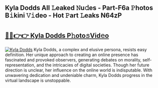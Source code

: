 ## Kyla Dodds All 𝙻eaked 𝙽u𝚍es - Part-F6a 𝙿hotos B𝚒kini 𝚅𝚒deo - Hot 𝙿art 𝙻eaks N64zP

# <h2><a href="http://ld0asgq.urlbe.top/?page=Kyla+Dodds">🔗🔗👉👉 Kyla Dodds P𝚑oto𝚜Vid𝚎o</a></h2>

[![Kyla Dodds](https://i.imgur.com/eBuTRDB.gif)](http://ld0asgq.urlbe.top/?page=Kyla+Dodds)
Kyla Dodds, a complex and elusive persona, resists easy definition. Her unique approach to creating an online presence has fascinated and provoked observers, generating debates on morality, self-representation, and the intricacies of digital societies. Though her future direction is unclear, her influence on the online world is indisputable. With unwavering dedication and undeniable charm, Kyla Dodds progress in the virtual landscape is unstoppable.
